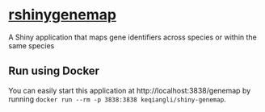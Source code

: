 # [rshinygenemap](https://keqiangli.shinyapps.io/genemap)
A Shiny application that maps gene identifiers across species or within the same species

## Run using Docker
You can easily start this application at http://localhost:3838/genemap by running `docker run --rm -p 3838:3838 keqiangli/shiny-genemap`.